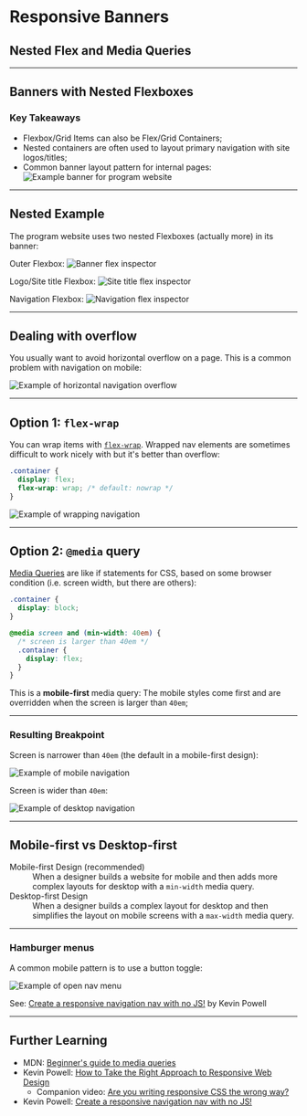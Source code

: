
# Responsive Banners
## Nested Flex and Media Queries

---

## Banners with Nested Flexboxes
### Key Takeaways
- Flexbox/Grid Items can also be Flex/Grid Containers;
- Nested containers are often used to layout primary navigation with site logos/titles;
- Common banner layout pattern for internal pages:
    ![Example banner for program website](/images/css/page-banner.png)

---

## Nested Example
The program website uses two nested Flexboxes (actually more) in its banner:

Outer Flexbox:
![Banner flex inspector](/images/css/outer-flexbox.png)

Logo/Site title Flexbox:
![Site title flex inspector](/images/css/site-title-flexbox.png)

Navigation Flexbox:
![Navigation flex inspector](/images/css/nav-flexbox.png)

---

## Dealing with overflow
You usually want to avoid horizontal overflow on a page. This is a common problem with navigation on mobile:

![Example of horizontal navigation overflow](/images/css/nav-overflow.png)

---

## Option 1: `flex-wrap`
You can wrap items with [`flex-wrap`](https://css-tricks.com/snippets/css/a-guide-to-flexbox/#aa-flex-wrap). Wrapped nav elements are sometimes difficult to work nicely with but it's better than overflow:

```css
.container {
  display: flex;
  flex-wrap: wrap; /* default: nowrap */
}
```

![Example of wrapping navigation](/images/css/nav-wrap.png)

---

## Option 2: `@media` query
[Media Queries](https://css-tricks.com/a-complete-guide-to-css-media-queries/) are like if statements for CSS, based on some browser condition (i.e. screen width, but there are others):

```css
.container {
  display: block;
}

@media screen and (min-width: 40em) {
  /* screen is larger than 40em */
  .container {
    display: flex;
  }
}
```
This is a **mobile-first** media query: The mobile styles come first and are overridden when the screen is larger than `40em`;

---

### Resulting Breakpoint
Screen is narrower than `40em` (the default in a mobile-first design):

![Example of mobile navigation](/images/css/media-narrow.png)

Screen is wider than `40em`:

![Example of desktop navigation](/images/css/media-wide.png)

---

## Mobile-first vs Desktop-first
<dl>
  <dt>Mobile-first Design (recommended)</dt>
  <dd>When a designer builds a website for mobile and then adds more complex layouts for desktop with a <code>min-width</code> media query.</dd>
  <dt>Desktop-first Design</dt>
  <dd>When a designer builds a complex layout for desktop and then simplifies the layout on mobile screens with a <code>max-width</code> media query.</dd>
</dl>

---
### Hamburger menus
A common mobile pattern is to use a button toggle:

![Example of open nav menu](/images/css/toggle-open.png)

See: [Create a responsive navigation nav with no JS!](https://www.youtube.com/watch?v=8QKOaTYvYUA) by Kevin Powell

---

## Further Learning
- MDN: [Beginner's guide to media queries](https://developer.mozilla.org/en-US/docs/Learn/CSS/CSS_layout/Media_queries)
- Kevin Powell: [How to Take the Right Approach to Responsive Web Design](https://www.freecodecamp.org/news/taking-the-right-approach-to-responsive-web-design/)
    - Companion video: [Are you writing responsive CSS the wrong way?](https://www.youtube.com/watch?v=0ohtVzCSHqs)
- Kevin Powell: [Create a responsive navigation nav with no JS!](https://www.youtube.com/watch?v=8QKOaTYvYUA)


